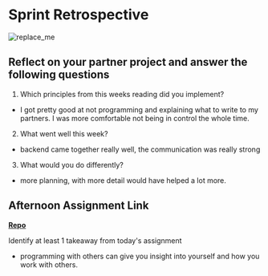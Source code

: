 # Sprint Retrospective

![replace_me](https://codeworks.blob.core.windows.net/public/assets/img/illustrations/placeholder.svg)

## Reflect on your partner project and answer the following questions

1. Which principles from this weeks reading did you implement?
- I got pretty good at not programming and explaining what to write to my partners. I was more comfortable not being in control the whole time.
2. What went well this week?
- backend came together really well, the communication was really strong
3. What would you do differently?
- more planning, with more detail would have helped a lot more.
## Afternoon Assignment Link

**[Repo](https://github.com/DaneBarber/PostIt)**

Identify at least 1 takeaway from today's assignment
- programming with others can give you insight into yourself and how you work with others.